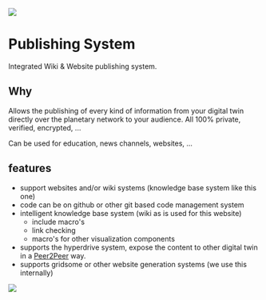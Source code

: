 ![](threefold__publishing_system.png  )

# Publishing System

Integrated Wiki & Website publishing system.

## Why

Allows the publishing of every kind of information from your digital twin directly over the planetary network to your audience.
All 100% private, verified, encrypted, ...

Can be used for education, news channels, websites, ...

## features

- support websites and/or wiki systems (knowledge base system like this one)
- code can be on github or other git based code management system
- intelligent knowledge base system (wiki as is used for this website)
  - include macro's
  - link checking
  - macro's for other visualization components
- supports the hyperdrive system, expose the content to other digital twin in a [Peer2Peer](threefold__peer2peer) way.
- supports gridsome or other website generation systems (we use this internally)

![](threefold__website_example_threefold.png  )
